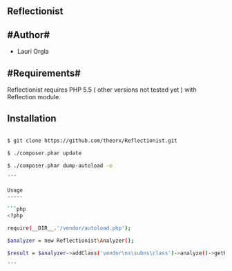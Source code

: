 ## Reflectionist ##

#Author#
--------

- Lauri Orgla

#Requirements#
------------

Reflectionist requires PHP 5.5 ( other versions not tested yet ) with Reflection module.


Installation
------------

```sh

$ git clone https://github.com/theorx/Reflectionist.git

$ ./composer.phar update

$ ./composer.phar dump-autoload -o

´´´

Usage
-----

```php
<?php

require(__DIR__.'/vendor/autoload.php');

$analyzer = new Reflectionist\Analyzer();

$result = $analyzer->addClass('vendor\ns\subns\class')->analyze()->getResults();

´´´